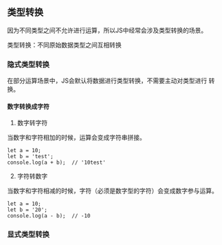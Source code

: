 ## 类型转换

因为不同类型之间不允许进行运算，所以JS中经常会涉及类型转换的场景。

类型转换：不同原始数据类型之间互相转换

### 隐式类型转换

在部分运算场景中，JS会默认将数据进行类型转换，不需要主动对类型进行
转换。

#### 数字转换成字符

1. 数字转字符

当数字和字符相加的时候，运算会变成字符串拼接。

```
let a = 10;
let b = 'test';
console.log(a + b);  // '10test'
```

2. 字符转数字

当数字和字符相减的时候，字符（必须是数字型的字符）会变成数字参与运算。

```
let a = 10;
let b = '20';
console.log(a - b);  // -10
```

### 显式类型转换



